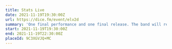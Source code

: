 ```yaml
---
title: Stats Live
date: 2021-11-19T19:30:00Z
url: https://dice.fm/event/elv2d
summary: 'One final performance and one final release. The band will release an expanded deluxe edition of their last album ‘Powys 1999’, featuring new songs, remixes and rarities and there will one last party at The Lexington in London.'
start: 2021-11-19T19:30:00Z
end: 2021-11-19T22:30:00Z
placeId: 9C3XGVJQ+MC
---
```

